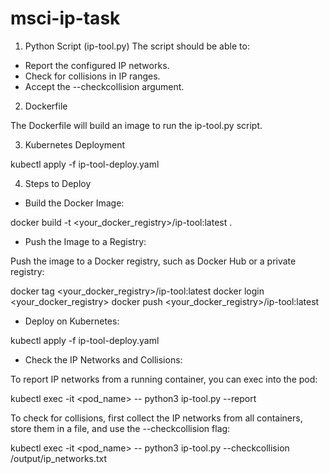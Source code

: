 # msci-ip-task

1. Python Script (ip-tool.py)
The script should be able to:

- Report the configured IP networks.
- Check for collisions in IP ranges.
- Accept the --checkcollision argument.

2. Dockerfile

The Dockerfile will build an image to run the ip-tool.py script.

3. Kubernetes Deployment

kubectl apply -f ip-tool-deploy.yaml

4. Steps to Deploy
- Build the Docker Image:

docker build -t <your_docker_registry>/ip-tool:latest .

- Push the Image to a Registry:

Push the image to a Docker registry, such as Docker Hub or a private registry:

docker tag <your_docker_registry>/ip-tool:latest
docker login <your_docker_registry>
docker push <your_docker_registry>/ip-tool:latest

- Deploy on Kubernetes:

kubectl apply -f ip-tool-deploy.yaml

- Check the IP Networks and Collisions:

To report IP networks from a running container, you can exec into the pod:

kubectl exec -it <pod_name> -- python3 ip-tool.py --report

To check for collisions, first collect the IP networks from all containers, store them in a file, and use the --checkcollision flag:

kubectl exec -it <pod_name> -- python3 ip-tool.py --checkcollision /output/ip_networks.txt
